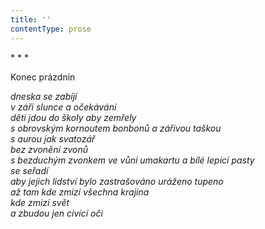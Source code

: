 ```yaml
---
title: ''
contentType: prose
---
```


<section>

\* \* \*

Konec prázdnin

_dneska se zabíjí  
v záři slunce a očekávání  
děti jdou do školy aby zemřely  
s obrovským kornoutem bonbonů a zářivou taškou  
s aurou jak svatozář  
bez zvonění zvonů  
s bezduchým zvonkem ve vůni umakartu a bílé lepicí pasty  
se seřadí  
aby jejich lidství bylo zastrašováno uráženo tupeno  
až tam kde zmizí všechna krajina  
kde zmizí svět  
a zbudou jen civící oči_

</section>

